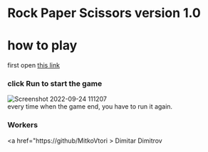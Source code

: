 # Rock Paper Scissors version 1.0

# how to play
first open <a href="https://replit.com/@PlayerDMGAMING/Rock-Paper-Scissors-version-10#main.py">this link<a/>

### click Run to start the game
![Screenshot 2022-09-24 111207](https://user-images.githubusercontent.com/112943652/192088100-dda80c39-4487-4058-b60a-49c870de33db.png)
<br>
every time when the game end, you have to run it again.

### Workers
  <a href="https://github/MitkoVtori > Dimitar Dimitrov </a>

